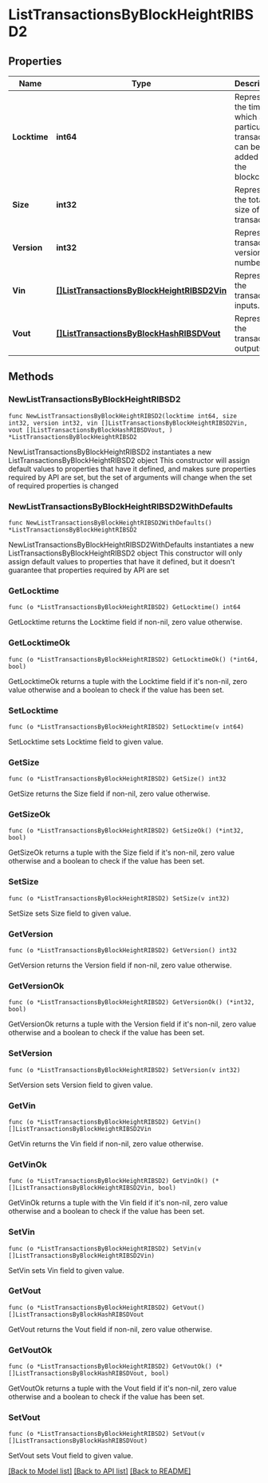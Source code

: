 # ListTransactionsByBlockHeightRIBSD2

## Properties

Name | Type | Description | Notes
------------ | ------------- | ------------- | -------------
**Locktime** | **int64** | Represents the time at which a particular transaction can be added to the blockchain. | 
**Size** | **int32** | Represents the total size of this transaction. | 
**Version** | **int32** | Represents transaction version number. | 
**Vin** | [**[]ListTransactionsByBlockHeightRIBSD2Vin**](ListTransactionsByBlockHeightRIBSD2Vin.md) | Represents the transaction inputs. | 
**Vout** | [**[]ListTransactionsByBlockHashRIBSDVout**](ListTransactionsByBlockHashRIBSDVout.md) | Represents the transaction outputs. | 

## Methods

### NewListTransactionsByBlockHeightRIBSD2

`func NewListTransactionsByBlockHeightRIBSD2(locktime int64, size int32, version int32, vin []ListTransactionsByBlockHeightRIBSD2Vin, vout []ListTransactionsByBlockHashRIBSDVout, ) *ListTransactionsByBlockHeightRIBSD2`

NewListTransactionsByBlockHeightRIBSD2 instantiates a new ListTransactionsByBlockHeightRIBSD2 object
This constructor will assign default values to properties that have it defined,
and makes sure properties required by API are set, but the set of arguments
will change when the set of required properties is changed

### NewListTransactionsByBlockHeightRIBSD2WithDefaults

`func NewListTransactionsByBlockHeightRIBSD2WithDefaults() *ListTransactionsByBlockHeightRIBSD2`

NewListTransactionsByBlockHeightRIBSD2WithDefaults instantiates a new ListTransactionsByBlockHeightRIBSD2 object
This constructor will only assign default values to properties that have it defined,
but it doesn't guarantee that properties required by API are set

### GetLocktime

`func (o *ListTransactionsByBlockHeightRIBSD2) GetLocktime() int64`

GetLocktime returns the Locktime field if non-nil, zero value otherwise.

### GetLocktimeOk

`func (o *ListTransactionsByBlockHeightRIBSD2) GetLocktimeOk() (*int64, bool)`

GetLocktimeOk returns a tuple with the Locktime field if it's non-nil, zero value otherwise
and a boolean to check if the value has been set.

### SetLocktime

`func (o *ListTransactionsByBlockHeightRIBSD2) SetLocktime(v int64)`

SetLocktime sets Locktime field to given value.


### GetSize

`func (o *ListTransactionsByBlockHeightRIBSD2) GetSize() int32`

GetSize returns the Size field if non-nil, zero value otherwise.

### GetSizeOk

`func (o *ListTransactionsByBlockHeightRIBSD2) GetSizeOk() (*int32, bool)`

GetSizeOk returns a tuple with the Size field if it's non-nil, zero value otherwise
and a boolean to check if the value has been set.

### SetSize

`func (o *ListTransactionsByBlockHeightRIBSD2) SetSize(v int32)`

SetSize sets Size field to given value.


### GetVersion

`func (o *ListTransactionsByBlockHeightRIBSD2) GetVersion() int32`

GetVersion returns the Version field if non-nil, zero value otherwise.

### GetVersionOk

`func (o *ListTransactionsByBlockHeightRIBSD2) GetVersionOk() (*int32, bool)`

GetVersionOk returns a tuple with the Version field if it's non-nil, zero value otherwise
and a boolean to check if the value has been set.

### SetVersion

`func (o *ListTransactionsByBlockHeightRIBSD2) SetVersion(v int32)`

SetVersion sets Version field to given value.


### GetVin

`func (o *ListTransactionsByBlockHeightRIBSD2) GetVin() []ListTransactionsByBlockHeightRIBSD2Vin`

GetVin returns the Vin field if non-nil, zero value otherwise.

### GetVinOk

`func (o *ListTransactionsByBlockHeightRIBSD2) GetVinOk() (*[]ListTransactionsByBlockHeightRIBSD2Vin, bool)`

GetVinOk returns a tuple with the Vin field if it's non-nil, zero value otherwise
and a boolean to check if the value has been set.

### SetVin

`func (o *ListTransactionsByBlockHeightRIBSD2) SetVin(v []ListTransactionsByBlockHeightRIBSD2Vin)`

SetVin sets Vin field to given value.


### GetVout

`func (o *ListTransactionsByBlockHeightRIBSD2) GetVout() []ListTransactionsByBlockHashRIBSDVout`

GetVout returns the Vout field if non-nil, zero value otherwise.

### GetVoutOk

`func (o *ListTransactionsByBlockHeightRIBSD2) GetVoutOk() (*[]ListTransactionsByBlockHashRIBSDVout, bool)`

GetVoutOk returns a tuple with the Vout field if it's non-nil, zero value otherwise
and a boolean to check if the value has been set.

### SetVout

`func (o *ListTransactionsByBlockHeightRIBSD2) SetVout(v []ListTransactionsByBlockHashRIBSDVout)`

SetVout sets Vout field to given value.



[[Back to Model list]](../README.md#documentation-for-models) [[Back to API list]](../README.md#documentation-for-api-endpoints) [[Back to README]](../README.md)


